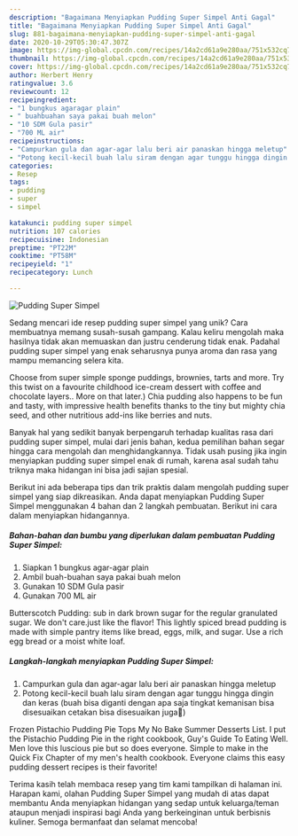 ```yaml
---
description: "Bagaimana Menyiapkan Pudding Super Simpel Anti Gagal"
title: "Bagaimana Menyiapkan Pudding Super Simpel Anti Gagal"
slug: 881-bagaimana-menyiapkan-pudding-super-simpel-anti-gagal
date: 2020-10-29T05:30:47.307Z
image: https://img-global.cpcdn.com/recipes/14a2cd61a9e280aa/751x532cq70/pudding-super-simpel-foto-resep-utama.jpg
thumbnail: https://img-global.cpcdn.com/recipes/14a2cd61a9e280aa/751x532cq70/pudding-super-simpel-foto-resep-utama.jpg
cover: https://img-global.cpcdn.com/recipes/14a2cd61a9e280aa/751x532cq70/pudding-super-simpel-foto-resep-utama.jpg
author: Herbert Henry
ratingvalue: 3.6
reviewcount: 12
recipeingredient:
- "1 bungkus agaragar plain"
- " buahbuahan saya pakai buah melon"
- "10 SDM Gula pasir"
- "700 ML air"
recipeinstructions:
- "Campurkan gula dan agar-agar lalu beri air panaskan hingga meletup"
- "Potong kecil-kecil buah lalu siram dengan agar tunggu hingga dingin dan keras (buah bisa diganti dengan apa saja tingkat kemanisan bisa disesuaikan cetakan bisa disesuaikan juga😬)"
categories:
- Resep
tags:
- pudding
- super
- simpel

katakunci: pudding super simpel 
nutrition: 107 calories
recipecuisine: Indonesian
preptime: "PT22M"
cooktime: "PT58M"
recipeyield: "1"
recipecategory: Lunch

---
```



![Pudding Super Simpel](https://img-global.cpcdn.com/recipes/14a2cd61a9e280aa/751x532cq70/pudding-super-simpel-foto-resep-utama.jpg)

Sedang mencari ide resep pudding super simpel yang unik? Cara membuatnya memang susah-susah gampang. Kalau keliru mengolah maka hasilnya tidak akan memuaskan dan justru cenderung tidak enak. Padahal pudding super simpel yang enak seharusnya punya aroma dan rasa yang mampu memancing selera kita.

Choose from super simple sponge puddings, brownies, tarts and more. Try this twist on a favourite childhood ice-cream dessert with coffee and chocolate layers.. More on that later.) Chia pudding also happens to be fun and tasty, with impressive health benefits thanks to the tiny but mighty chia seed, and other nutritious add-ins like berries and nuts.

Banyak hal yang sedikit banyak berpengaruh terhadap kualitas rasa dari pudding super simpel, mulai dari jenis bahan, kedua pemilihan bahan segar hingga cara mengolah dan menghidangkannya. Tidak usah pusing jika ingin menyiapkan pudding super simpel enak di rumah, karena asal sudah tahu triknya maka hidangan ini bisa jadi sajian spesial.


Berikut ini ada beberapa tips dan trik praktis dalam mengolah pudding super simpel yang siap dikreasikan. Anda dapat menyiapkan Pudding Super Simpel menggunakan 4 bahan dan 2 langkah pembuatan. Berikut ini cara dalam menyiapkan hidangannya.

<!--inarticleads1-->

##### Bahan-bahan dan bumbu yang diperlukan dalam pembuatan Pudding Super Simpel:

1. Siapkan 1 bungkus agar-agar plain
1. Ambil  buah-buahan saya pakai buah melon
1. Gunakan 10 SDM Gula pasir
1. Gunakan 700 ML air


Butterscotch Pudding: sub in dark brown sugar for the regular granulated sugar. We don&#39;t care.just like the flavor! This lightly spiced bread pudding is made with simple pantry items like bread, eggs, milk, and sugar. Use a rich egg bread or a moist white loaf. 

<!--inarticleads2-->

##### Langkah-langkah menyiapkan Pudding Super Simpel:

1. Campurkan gula dan agar-agar lalu beri air panaskan hingga meletup
1. Potong kecil-kecil buah lalu siram dengan agar tunggu hingga dingin dan keras (buah bisa diganti dengan apa saja tingkat kemanisan bisa disesuaikan cetakan bisa disesuaikan juga😬)


Frozen Pistachio Pudding Pie Tops My No Bake Summer Desserts List. I put the Pistachio Pudding Pie in the right cookbook, Guy&#39;s Guide To Eating Well. Men love this luscious pie but so does everyone. Simple to make in the Quick Fix Chapter of my men&#39;s health cookbook. Everyone claims this easy pudding dessert recipes is their favorite! 

Terima kasih telah membaca resep yang tim kami tampilkan di halaman ini. Harapan kami, olahan Pudding Super Simpel yang mudah di atas dapat membantu Anda menyiapkan hidangan yang sedap untuk keluarga/teman ataupun menjadi inspirasi bagi Anda yang berkeinginan untuk berbisnis kuliner. Semoga bermanfaat dan selamat mencoba!
